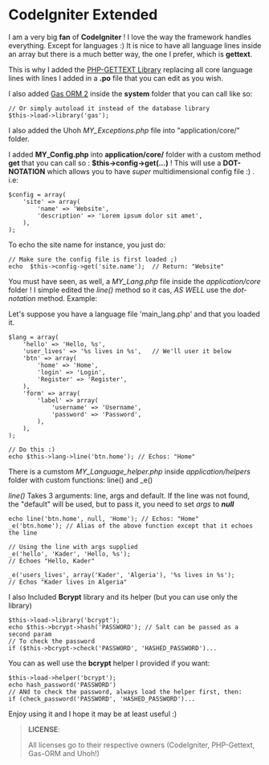 # CodeIgniter Extended

I am a very big **fan** of **CodeIgniter** ! I love the way the framework handles everything. Except for languages :)
It is nice to have all language lines inside an array but there is a much better way, the one I prefer, which is **gettext**.

This is why I added the [PHP-GETTEXT Library](https://launchpad.net/php-gettext/) replacing all core language lines with lines I added in a **.po** file that you can edit as you wish.

I also added [Gas ORM 2](http://www.codingdrama.com/gas-orm/) inside the __system__ folder that you can call like so:
```
// Or simply autoload it instead of the database library
$this->load->library('gas');
```

I also added the Uhoh *MY_Exceptions.php* file into "application/core/" folder.

I added **MY_Config.php** into __application/core/__ folder with a custom method **get** that you can call so : __$this->config->get(...)__ ! This will use a **DOT-NOTATION** which allows you to have _super_ multidimensional config file :) . i.e:
```
$config = array(
    'site' => array(
        'name' => 'Website',
        'description' => 'Lorem ipsum dolor sit amet',
    ),
);
```
To echo the site name for instance, you just do:
```
// Make sure the config file is first loaded ;)
echo  $this->config->get('site.name');  // Return: "Website"
```

You must have seen, as well, a _MY_Lang.php_ file inside the _application/core_ folder ! I simple edited the *line()* method so it cas, _AS WELL_ use the *dot-notation* method. Example:

Let's suppose you have a language file 'main_lang.php' and that you loaded it.
```
$lang = array(
    'hello' => 'Hello, %s',
    'user_lives' => '%s lives in %s',   // We'll user it below
    'btn' => array(
        'home' => 'Home',
        'login' => 'Login',
        'Register' => 'Register',
    ),
    'form' => array(
        'label' => array(
            'username' => 'Username',
            'password' => 'Password',
        ),
    ),
);

// Do this :)
echo $this->lang->line('btn.home'); // Echos: "Home"
```
There is a cumstom _MY_Language_helper.php_ inside _application/helpers_ folder with custom functions: line() and _e()

_line()_ Takes 3 arguments: line, args and default. If the line was not found, the "default" will be used, but to pass it, you need to set _args_ to __*null*__
```
echo line('btn.home', null, 'Home'); // Echos: "Home"
_e('btn.home'); // Alias of the above function except that it echoes the line

// Using the line with args supplied
_e('hello', 'Kader', 'Hello, %s');
// Echoes "Hello, Kader"

_e('users_lives', array('Kader', 'Algeria'), '%s lives in %s');
// Echos "Kader lives in Algeria"
```

I also Included **Bcrypt** library and its helper (but you can use only the library)
```
$this->load->library('bcrypt');
echo $this->bcrypt->hash('PASSWORD'); // Salt can be passed as a second param
// To check the password
if ($this->bcrypt->check('PASSWORD', 'HASHED_PASSWORD')...
```
You can as well use the **bcrypt** helper I provided if you want:
```
$this->load->helper('bcrypt');
echo hash_password('PASSWORD')
// ANd to check the password, always load the helper first, then:
if (check_password('PASSWORD', 'HASHED_PASSWORD')...
```

Enjoy using it and I hope it may be at least useful :)

> __LICENSE__:
>
> All licenses go to their respective owners (CodeIgniter, PHP-Gettext, Gas-ORM and Uhoh!)
>